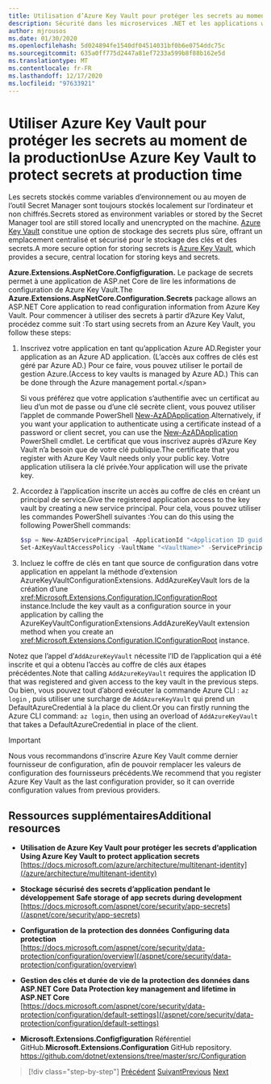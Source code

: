 ```yaml
---
title: Utilisation d’Azure Key Vault pour protéger les secrets au moment de la production
description: Sécurité dans les microservices .NET et les applications web - Azure Key Vault est un excellent moyen de gérer les secrets d’application qui sont entièrement contrôlés par les administrateurs. Les administrateurs peuvent même affecter et révoquer des valeurs de développement sans que les développeurs aient à les gérer.
author: mjrousos
ms.date: 01/30/2020
ms.openlocfilehash: 5d024894fe1540df04514031bf0b6e0754ddc75c
ms.sourcegitcommit: 635a0ff775d2447a81ef7233a599b8f88b162e5d
ms.translationtype: MT
ms.contentlocale: fr-FR
ms.lasthandoff: 12/17/2020
ms.locfileid: "97633921"
---
```

# <a name="use-azure-key-vault-to-protect-secrets-at-production-time"></a><span data-ttu-id="2a0fb-104">Utiliser Azure Key Vault pour protéger les secrets au moment de la production</span><span class="sxs-lookup"><span data-stu-id="2a0fb-104">Use Azure Key Vault to protect secrets at production time</span></span>

<span data-ttu-id="2a0fb-105">Les secrets stockés comme variables d’environnement ou au moyen de l’outil Secret Manager sont toujours stockés localement sur l’ordinateur et non chiffrés.</span><span class="sxs-lookup"><span data-stu-id="2a0fb-105">Secrets stored as environment variables or stored by the Secret Manager tool are still stored locally and unencrypted on the machine.</span></span> <span data-ttu-id="2a0fb-106">[Azure Key Vault](https://azure.microsoft.com/services/key-vault/) constitue une option de stockage des secrets plus sûre, offrant un emplacement centralisé et sécurisé pour le stockage des clés et des secrets.</span><span class="sxs-lookup"><span data-stu-id="2a0fb-106">A more secure option for storing secrets is [Azure Key Vault](https://azure.microsoft.com/services/key-vault/), which provides a secure, central location for storing keys and secrets.</span></span>

<span data-ttu-id="2a0fb-107">**Azure.Extensions.AspNetCore.Configfiguration.** Le package de secrets permet à une application de ASP.net Core de lire les informations de configuration de Azure Key Vault.</span><span class="sxs-lookup"><span data-stu-id="2a0fb-107">The **Azure.Extensions.AspNetCore.Configuration.Secrets** package allows an ASP.NET Core application to read configuration information from Azure Key Vault.</span></span> <span data-ttu-id="2a0fb-108">Pour commencer à utiliser des secrets à partir d’Azure Key Valut, procédez comme suit :</span><span class="sxs-lookup"><span data-stu-id="2a0fb-108">To start using secrets from an Azure Key Vault, you follow these steps:</span></span>

1. <span data-ttu-id="2a0fb-109">Inscrivez votre application en tant qu’application Azure AD.</span><span class="sxs-lookup"><span data-stu-id="2a0fb-109">Register your application as an Azure AD application.</span></span> <span data-ttu-id="2a0fb-110">(L’accès aux coffres de clés est géré par Azure AD.) Pour ce faire, vous pouvez utiliser le portail de gestion Azure.</span><span class="sxs-lookup"><span data-stu-id="2a0fb-110">(Access to key vaults is managed by Azure AD.) This can be done through the Azure management portal.\</span></span>

   <span data-ttu-id="2a0fb-111">Si vous préférez que votre application s’authentifie avec un certificat au lieu d’un mot de passe ou d’une clé secrète client, vous pouvez utiliser l’applet de commande PowerShell [New-AzADApplication](/powershell/module/az.resources/new-azadapplication).</span><span class="sxs-lookup"><span data-stu-id="2a0fb-111">Alternatively, if you want your application to authenticate using a certificate instead of a password or client secret, you can use the [New-AzADApplication](/powershell/module/az.resources/new-azadapplication) PowerShell cmdlet.</span></span> <span data-ttu-id="2a0fb-112">Le certificat que vous inscrivez auprès d’Azure Key Vault n’a besoin que de votre clé publique.</span><span class="sxs-lookup"><span data-stu-id="2a0fb-112">The certificate that you register with Azure Key Vault needs only your public key.</span></span> <span data-ttu-id="2a0fb-113">Votre application utilisera la clé privée.</span><span class="sxs-lookup"><span data-stu-id="2a0fb-113">Your application will use the private key.</span></span>

2. <span data-ttu-id="2a0fb-114">Accordez à l’application inscrite un accès au coffre de clés en créant un principal de service.</span><span class="sxs-lookup"><span data-stu-id="2a0fb-114">Give the registered application access to the key vault by creating a new service principal.</span></span> <span data-ttu-id="2a0fb-115">Pour cela, vous pouvez utiliser les commandes PowerShell suivantes :</span><span class="sxs-lookup"><span data-stu-id="2a0fb-115">You can do this using the following PowerShell commands:</span></span>

   ```powershell
   $sp = New-AzADServicePrincipal -ApplicationId "<Application ID guid>"
   Set-AzKeyVaultAccessPolicy -VaultName "<VaultName>" -ServicePrincipalName $sp.ServicePrincipalNames[0] -PermissionsToSecrets all -ResourceGroupName "<KeyVault Resource Group>"
   ```

3. <span data-ttu-id="2a0fb-116">Incluez le coffre de clés en tant que source de configuration dans votre application en appelant la méthode d’extension AzureKeyVaultConfigurationExtensions. AddAzureKeyVault lors de la création d’une <xref:Microsoft.Extensions.Configuration.IConfigurationRoot> instance.</span><span class="sxs-lookup"><span data-stu-id="2a0fb-116">Include the key vault as a configuration source in your application by calling the AzureKeyVaultConfigurationExtensions.AddAzureKeyVault extension method when you create an <xref:Microsoft.Extensions.Configuration.IConfigurationRoot> instance.</span></span>

<span data-ttu-id="2a0fb-117">Notez que l’appel d’`AddAzureKeyVault` nécessite l’ID de l’application qui a été inscrite et qui a obtenu l’accès au coffre de clés aux étapes précédentes.</span><span class="sxs-lookup"><span data-stu-id="2a0fb-117">Note that calling `AddAzureKeyVault` requires the application ID that was registered and given access to the key vault in the previous steps.</span></span> <span data-ttu-id="2a0fb-118">Ou bien, vous pouvez tout d’abord exécuter la commande Azure CLI : `az login` , puis utiliser une surcharge de `AddAzureKeyVault` qui prend un DefaultAzureCredential à la place du client.</span><span class="sxs-lookup"><span data-stu-id="2a0fb-118">Or you can firstly running the Azure CLI command: `az login`, then using an overload of `AddAzureKeyVault` that takes a DefaultAzureCredential in place of the client.</span></span>

> [!IMPORTANT]
> <span data-ttu-id="2a0fb-119">Nous vous recommandons d’inscrire Azure Key Vault comme dernier fournisseur de configuration, afin de pouvoir remplacer les valeurs de configuration des fournisseurs précédents.</span><span class="sxs-lookup"><span data-stu-id="2a0fb-119">We recommend that you register Azure Key Vault as the last configuration provider, so it can override configuration values from previous providers.</span></span>

## <a name="additional-resources"></a><span data-ttu-id="2a0fb-120">Ressources supplémentaires</span><span class="sxs-lookup"><span data-stu-id="2a0fb-120">Additional resources</span></span>

- <span data-ttu-id="2a0fb-121">**Utilisation de Azure Key Vault pour protéger les secrets d’application** </span><span class="sxs-lookup"><span data-stu-id="2a0fb-121">**Using Azure Key Vault to protect application secrets** </span></span>\
  [https://docs.microsoft.com/azure/architecture/multitenant-identity](/azure/architecture/multitenant-identity)

- <span data-ttu-id="2a0fb-122">**Stockage sécurisé des secrets d’application pendant le développement** </span><span class="sxs-lookup"><span data-stu-id="2a0fb-122">**Safe storage of app secrets during development** </span></span>\
  [https://docs.microsoft.com/aspnet/core/security/app-secrets](/aspnet/core/security/app-secrets)

- <span data-ttu-id="2a0fb-123">**Configuration de la protection des données** </span><span class="sxs-lookup"><span data-stu-id="2a0fb-123">**Configuring data protection** </span></span>\
  [https://docs.microsoft.com/aspnet/core/security/data-protection/configuration/overview](/aspnet/core/security/data-protection/configuration/overview)

- <span data-ttu-id="2a0fb-124">**Gestion des clés et durée de vie de la protection des données dans ASP.NET Core** </span><span class="sxs-lookup"><span data-stu-id="2a0fb-124">**Data Protection key management and lifetime in ASP.NET Core** </span></span>\
  [https://docs.microsoft.com/aspnet/core/security/data-protection/configuration/default-settings](/aspnet/core/security/data-protection/configuration/default-settings)

- <span data-ttu-id="2a0fb-125">**Microsoft.Extensions.Configfiguration** Référentiel GitHub.</span><span class="sxs-lookup"><span data-stu-id="2a0fb-125">**Microsoft.Extensions.Configuration** GitHub repository.</span></span> \
  <https://github.com/dotnet/extensions/tree/master/src/Configuration>

>[!div class="step-by-step"]
><span data-ttu-id="2a0fb-126">[Précédent](developer-app-secrets-storage.md) 
> [Suivant](../key-takeaways.md)</span><span class="sxs-lookup"><span data-stu-id="2a0fb-126">[Previous](developer-app-secrets-storage.md)
[Next](../key-takeaways.md)</span></span>
